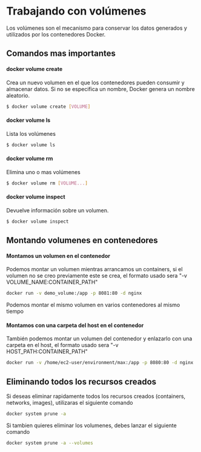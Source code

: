 # Trabajando con volúmenes

Los volúmenes son el mecanismo para conservar los datos generados y utilizados por los contenedores Docker.

## Comandos mas importantes

#### docker volume create

Crea un nuevo volumen en el que los contenedores pueden consumir y almacenar datos. Si no se especifica un nombre, Docker genera un nombre aleatorio.

```sh
$ docker volume create [VOLUME]
```

#### docker volume ls

Lista los volúmenes

```sh
$ docker volume ls
```

#### docker volume rm

Elimina uno o mas volúmenes

```sh
$ docker volume rm [VOLUME...]
```
#### docker volume inspect

Devuelve información sobre un volumen.

```sh
$ docker volume inspect
```

## Montando volumenes en contenedores

#### Montamos un volumen en el contenedor
Podemos montar un volumen mientras arrancamos un containers, si el volumen no se creo previamente este se crea, el formato usado sera "-v VOLUME_NAME:CONTAINER_PATH"

```sh
docker run -v demo_volume:/app -p 8081:80 -d nginx
```

Podemos montar el mismo volumen en varios contenedores al mismo tiempo

#### Montamos con una carpeta del host en el contenedor

También podemos montar un volumen del contenedor y enlazarlo con una carpeta en el host, el formato usado sera "-v HOST_PATH:CONTAINER_PATH"

```sh
docker run -v /home/ec2-user/environment/max:/app -p 8080:80 -d nginx
```

## Eliminando todos los recursos creados

Si deseas eliminar rapidamente todos los recursos creados (containers, networks, images), utilizaras el siguiente comando

```sh
docker system prune -a
```

Si tambien quieres eliminar los volumenes, debes lanzar el siguiente comando

```sh
docker system prune -a --volumes
```
